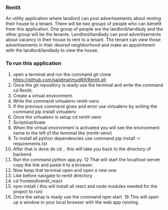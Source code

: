 ### Rentit

An utility application where landlord can post advertisements about renting their house to a tenant. There will be two groups of people who can benefit from this application. One group of people are the landlord/landlady and the other group will be the tenants. Landlord/landlady can post advertisements about vacancy in their house to rent to a tenant. The tenant can view those advertisements in their desired neighborhood and make an appointment with the landlord/landlady to view the house. 



### To run this application
1. open a terminal and run the command git clone https://github.com/sajidmahmud69/Rentit.git
2. Once the git repository is ready use the terminal and write the command cd Rentit.
3. Create a virtual environment.
4. Write the command virtualenv rentit-venv
5. If the previous command gives and error use virtualenv by writing the command pip install virtualenv
6. Once the virtualenv is setup cd rentit-venv
7. Scripts\activate
8. When the virtual environment is activated you will see the environment name to the left of the terminal like (rentit-venv)
9. To install all python dependencies use command pip install -r requirements.txt
10. After that is done do cd ..  this will take you back to the directory of backend.
11. Run the command python app.py.
12 That will start the localhost server copy the link and paste it to a browser.
13. Now keep that terminal open and open a new one.
14. Like before navigate to rentit directory
15. cd frontend\rentit_react
16. npm install \( this will install all react and node modules needed for the project to run\)
17. Once the setup is ready use the command npm start.
18 This will open up a window in your local browser with the web app running.
